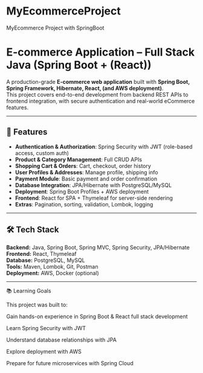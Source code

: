 # MyEcommerceProject
MyEcommerce Project with SpringBoot


# E-commerce Application – Full Stack Java (Spring Boot + (React))

A production-grade **E-commerce web application** built with **Spring Boot, Spring Framework, Hibernate, React, (and AWS deployment)**.  
This project covers end-to-end development from backend REST APIs to frontend integration, with secure authentication and real-world eCommerce features.

---

## 🚀 Features
- **Authentication & Authorization**: Spring Security with JWT (role-based access, custom auth)
- **Product & Category Management**: Full CRUD APIs
- **Shopping Cart & Orders**: Cart, checkout, order history
- **User Profiles & Addresses**: Manage profile, shipping info
- **Payment Module**: Basic payment and order confirmation
- **Database Integration**: JPA/Hibernate with PostgreSQL/MySQL
- **Deployment**: Spring Boot Profiles + AWS deployment
- **Frontend**: React for SPA + Thymeleaf for server-side rendering
- **Extras**: Pagination, sorting, validation, Lombok, logging

---

## 🛠️ Tech Stack
**Backend:** Java, Spring Boot, Spring MVC, Spring Security, JPA/Hibernate  
**Frontend:** React, Thymeleaf  
**Database:** PostgreSQL, MySQL  
**Tools:** Maven, Lombok, Git, Postman  
**Deployment:** AWS, Docker (optional)  

---

📚 Learning Goals

This project was built to:

Gain hands-on experience in Spring Boot & React full stack development

Learn Spring Security with JWT

Understand database relationships with JPA

Explore deployment with AWS

Prepare for future microservices with Spring Cloud


